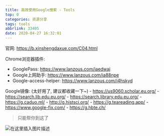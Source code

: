 ```yaml
---
title: 高效使用Google搜索 - Tools
top: 0
categories: 资源分享
tags: tools
abbrlink: 33405
date: 2020-04-27 16:32:01
---
```


官网: <https://b.xinshengdaxue.com/C04.html>

Chrome浏览器插件:
- GooglePass: <https://www.lanzous.com/iaedwaj>
- Google上网助手: <https://www.lanzous.com/ia88npe>
- Google-access-helper: <https://www.lanzous.com/i4hskyd>

Google镜像: (太好用了, 建议都收藏一下~)
	- <https://us9060.scholar.eu.org/>
	- <https://search.lib.edu.eu.org/>
	- <https://search.library.edu.eu.org/>
	- <https://g.caduo.ml/>
	- <http://g.histsci.org/>
	- <https://g.teareading.app/>
	- <https://www.google-fix.com/>
	- <https://g.hbte.ch/>

>只能帮你到这了

![在这里插入图片描述](https://img-blog.csdnimg.cn/20200427010818335.png?x-oss-process=image/watermark,type_ZmFuZ3poZW5naGVpdGk,shadow_10,text_aHR0cHM6Ly9ibG9nLmNzZG4ubmV0L3FxXzM2ODUyNzgw,size_16,color_FFFFFF,t_70)